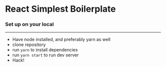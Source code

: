 # React Simplest Boilerplate

### Set up on your local
---

 - Have node installed, and preferably yarn as well
 - clone repository
 - run `yarn` to install dependencies
 - run `yarn start` to run dev server
 - Hack!

